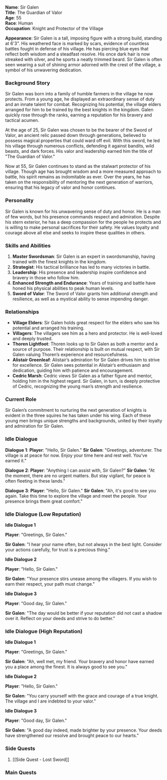 **Name**: Sir Galen  
**Title**: The Guardian of Valor  
**Age**: 55  
**Race**: Human  
**Occupation**: Knight and Protector of the Village

**Appearance**: Sir Galen is a tall, imposing figure with a strong build, standing at 6'3". His weathered face is marked by scars, evidence of countless battles fought in defense of his village. He has piercing blue eyes that reflect both wisdom and a steadfast resolve. His once dark hair is now streaked with silver, and he sports a neatly trimmed beard. Sir Galen is often seen wearing a suit of shining armor adorned with the crest of the village, a symbol of his unwavering dedication.

### Background Story

Sir Galen was born into a family of humble farmers in the village he now protects. From a young age, he displayed an extraordinary sense of duty and an innate talent for combat. Recognizing his potential, the village elders arranged for him to be trained by the best knights in the kingdom. Galen quickly rose through the ranks, earning a reputation for his bravery and tactical acumen.

At the age of 25, Sir Galen was chosen to be the bearer of the Sword of Valor, an ancient relic passed down through generations, believed to possess magical properties that could ward off evil. With this sword, he led his village through numerous conflicts, defending it against bandits, wild beasts, and dark forces. His valor and leadership earned him the title of "The Guardian of Valor."

Now at 55, Sir Galen continues to stand as the stalwart protector of his village. Though age has brought wisdom and a more measured approach to battle, his spirit remains as indomitable as ever. Over the years, he has taken on the responsibility of mentoring the next generation of warriors, ensuring that his legacy of valor and honor continues.

### Personality

Sir Galen is known for his unwavering sense of duty and honor. He is a man of few words, but his presence commands respect and admiration. Despite his stern exterior, he has a deep compassion for the people he protects and is willing to make personal sacrifices for their safety. He values loyalty and courage above all else and seeks to inspire these qualities in others.

### Skills and Abilities

1. **Master Swordsman**: Sir Galen is an expert in swordsmanship, having trained with the finest knights in the kingdom.
2. **Strategist**: His tactical brilliance has led to many victories in battle.
3. **Leadership**: His presence and leadership inspire confidence and bravery in those who follow him.
4. **Enhanced Strength and Endurance**: Years of training and battle have honed his physical abilities to peak human levels.
5. **Sword of Valor**: The Sword of Valor grants him additional strength and resilience, as well as a mystical ability to sense impending danger.
### Relationships

- **Village Elders**: Sir Galen holds great respect for the elders who saw his potential and arranged his training.
- **Villagers**: The villagers see him as a hero and protector. He is well-loved and deeply trusted.
- **Thoren Lightfoot**: Thoren looks up to Sir Galen as both a mentor and a source of purpose. Their relationship is built on mutual respect, with Sir Galen valuing Thoren’s experience and resourcefulness.
- **Alistair Greenleaf**: Alistair’s admiration for Sir Galen drives him to strive for excellence. Sir Galen sees potential in Alistair’s enthusiasm and dedication, guiding him with patience and encouragement.
- **Cedric Marsh**: Cedric views Sir Galen as a father figure and mentor, holding him in the highest regard. Sir Galen, in turn, is deeply protective of Cedric, recognizing the young man’s strength and resilience.

### Current Role

Sir Galen’s commitment to nurturing the next generation of knights is evident in the three squires he has taken under his wing. Each of these young men brings unique strengths and backgrounds, united by their loyalty and admiration for Sir Galen.


### Idle Dialogue

**Dialogue 1**:
**Player**: "Hello, Sir Galen."
**Sir Galen**: "Greetings, adventurer. The village is at peace for now. Enjoy your time here and rest well. You’ve earned it."

**Dialogue 2**:
**Player**: "Anything I can assist with, Sir Galen?"
**Sir Galen**: "At the moment, there are no urgent matters. But stay vigilant, for peace is often fleeting in these lands."

**Dialogue 3**:
**Player**: "Hello, Sir Galen."
**Sir Galen**: "Ah, it's good to see you again. Take this time to explore the village and meet the people. Your presence brings them great comfort."


### Idle Dialogue (Low Reputation)

**Idle Dialogue 1**

**Player**: "Greetings, Sir Galen."

**Sir Galen**: "I hear your name often, but not always in the best light. Consider your actions carefully, for trust is a precious thing."

**Idle Dialogue 2**

**Player**: "Hello, Sir Galen."

**Sir Galen**: "Your presence stirs unease among the villagers. If you wish to earn their respect, your path must change."

**Idle Dialogue 3**

**Player**: "Good day, Sir Galen."

**Sir Galen**: "The day would be better if your reputation did not cast a shadow over it. Reflect on your deeds and strive to do better."

### Idle Dialogue (High Reputation)

**Idle Dialogue 1**

**Player**: "Greetings, Sir Galen."

**Sir Galen**: "Ah, well met, my friend. Your bravery and honor have earned you a place among the finest. It is always good to see you."

**Idle Dialogue 2**

**Player**: "Hello, Sir Galen."

**Sir Galen**: "You carry yourself with the grace and courage of a true knight. The village and I are indebted to your valor."

**Idle Dialogue 3**

**Player**: "Good day, Sir Galen."

**Sir Galen**: "A good day indeed, made brighter by your presence. Your deeds have strengthened our resolve and brought peace to our hearts."


### Side Quests
1. [[Side Quest - Lost Sword]]

### Main Quests